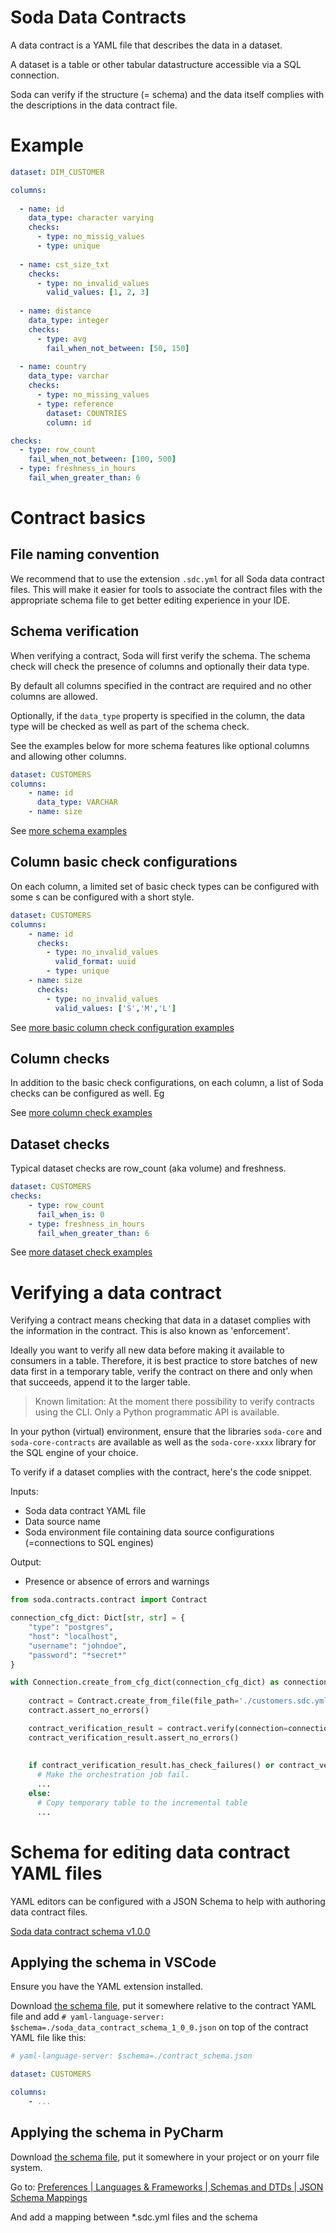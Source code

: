 # Soda Data Contracts

A data contract is a YAML file that describes the data in a dataset.

A dataset is a table or other tabular datastructure accessible via a SQL connection.

Soda can verify if the structure (= schema) and the data itself complies with the 
descriptions in the data contract file.

# Example

```yaml
dataset: DIM_CUSTOMER

columns:
    
  - name: id
    data_type: character varying
    checks:
      - type: no_missig_values
      - type: unique
    
  - name: cst_size_txt
    checks:
      - type: no_invalid_values
        valid_values: [1, 2, 3]
    
  - name: distance
    data_type: integer
    checks: 
      - type: avg
        fail_when_not_between: [50, 150]
          
  - name: country
    data_type: varchar
    checks:
      - type: no_missing_values
      - type: reference
        dataset: COUNTRIES
        column: id

checks:
  - type: row_count
    fail_when_not_between: [100, 500]
  - type: freshness_in_hours
    fail_when_greater_than: 6
```

# Contract basics

## File naming convention

We recommend that to use the extension `.sdc.yml` for all Soda data contract files.
This will make it easier for tools to associate the contract files with the 
appropriate schema file to get better editing experience in your IDE.

## Schema verification

When verifying a contract, Soda will first verify the schema.  The schema check will 
check the presence of columns and optionally their data type.

By default all columns specified in the contract are required and no other columns are allowed. 

Optionally, if the `data_type` property is specified in the column, the data type will be checked as well as part of
the schema check.

See the examples below for more schema features like optional columns and allowing other columns.

```yaml
dataset: CUSTOMERS
columns:
    - name: id
      data_type: VARCHAR
    - name: size
```

See [more schema examples](EXAMPLES.md#schema-examples) 

## Column basic check configurations

On each column, a limited set of basic check types can be configured with some s can be configured with a short style.

```yaml
dataset: CUSTOMERS
columns:
    - name: id
      checks:
        - type: no_invalid_values
          valid_format: uuid
        - type: unique
    - name: size
      checks:
        - type: no_invalid_values
          valid_values: ['S','M','L']
```

See [more basic column check configuration examples](EXAMPLES.md#basic-column-check-configuration-examples) 

## Column checks

In addition to the basic check configurations, on each column, a list of Soda checks can be configured as well. Eg

See [more column check examples](EXAMPLES.md#column-check-examples) 


## Dataset checks

Typical dataset checks are row_count (aka volume) and freshness.

```yaml
dataset: CUSTOMERS
checks: 
    - type: row_count
      fail_when_is: 0
    - type: freshness_in_hours
      fail_when_greater_than: 6
```

See [more dataset check examples](EXAMPLES.md#dataset-check-examples)

# Verifying a data contract

Verifying a contract means checking that data in a dataset complies with the information in the contract. This is 
also known as 'enforcement'.

Ideally you want to verify all new data before making it available to consumers in a table.  Therefore, it is best 
practice to store batches of new data first in a temporary table, verify the contract on there and only when that 
succeeds, append it to the larger table.

> Known limitation: At the moment there possibility to verify contracts using the CLI. Only a
> Python programmatic API is available.

In your python (virtual) environment, ensure that the libraries `soda-core` and `soda-core-contracts` are available
as well as the `soda-core-xxxx` library for the SQL engine of your choice.

To verify if a dataset complies with the contract, here's the code snippet.

Inputs: 
* Soda data contract YAML file
* Data source name
* Soda environment file containing data source configurations (=connections to SQL engines)

Output:
* Presence or absence of errors and warnings

```python
from soda.contracts.contract import Contract

connection_cfg_dict: Dict[str, str] = {
    "type": "postgres",
    "host": "localhost", 
    "username": "johndoe",
    "password": "*secret*"
}

with Connection.create_from_cfg_dict(connection_cfg_dict) as connection:
    
    contract = Contract.create_from_file(file_path='./customers.sdc.yml')
    contract.assert_no_errors()

    contract_verification_result = contract.verify(connection=connection, schema='TEST')
    contract_verification_result.assert_no_errors()
    
    
    if contract_verification_result.has_check_failures() or contract_verification_result.has_check_warnings():
      # Make the orchestration job fail.
      ...
    else:
      # Copy temporary table to the incremental table
      ...
```

# Schema for editing data contract YAML files

YAML editors can be configured with a JSON Schema to help with authoring data contract files.

[Soda data contract schema v1.0.0](./soda/contracts/soda_data_contract_schema_1_0_0.json)

## Applying the schema in VSCode

Ensure you have the YAML extension installed.

Download [the schema file](./soda/contracts/soda_data_contract_schema_1_0_0.json), put it somewhere relative to the contract YAML file and 
add `# yaml-language-server: $schema=./soda_data_contract_schema_1_0_0.json` on top of the contract YAML file like this: 

```yaml
# yaml-language-server: $schema=./contract_schema.json

dataset: CUSTOMERS

columns: 
    - ...
```

## Applying the schema in PyCharm

Download [the schema file](./soda/contracts/soda_data_contract_schema_1_0_0.json), put it somewhere in your project or on yourr file system. 

Go to: [Preferences | Languages & Frameworks | Schemas and DTDs | JSON Schema Mappings](jetbrains://Python/settings?name=Languages+%26+Frameworks--Schemas+and+DTDs--JSON+Schema+Mappings)

And add a mapping between *.sdc.yml files and the schema 
